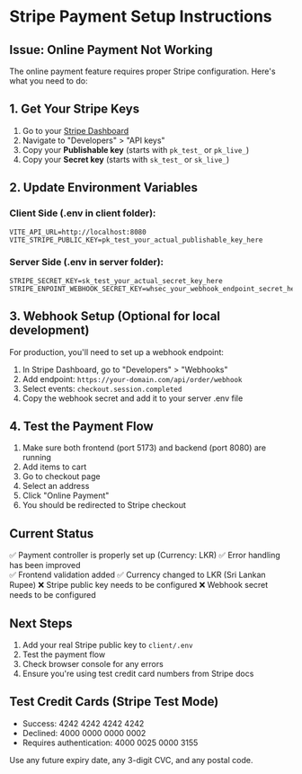 # Stripe Payment Setup Instructions

## Issue: Online Payment Not Working

The online payment feature requires proper Stripe configuration. Here's what you need to do:

## 1. Get Your Stripe Keys

1. Go to your [Stripe Dashboard](https://dashboard.stripe.com/)
2. Navigate to "Developers" > "API keys"
3. Copy your **Publishable key** (starts with `pk_test_` or `pk_live_`)
4. Copy your **Secret key** (starts with `sk_test_` or `sk_live_`)

## 2. Update Environment Variables

### Client Side (.env in client folder):
```
VITE_API_URL=http://localhost:8080
VITE_STRIPE_PUBLIC_KEY=pk_test_your_actual_publishable_key_here
```

### Server Side (.env in server folder):
```
STRIPE_SECRET_KEY=sk_test_your_actual_secret_key_here
STRIPE_ENPOINT_WEBHOOK_SECRET_KEY=whsec_your_webhook_endpoint_secret_here
```

## 3. Webhook Setup (Optional for local development)

For production, you'll need to set up a webhook endpoint:
1. In Stripe Dashboard, go to "Developers" > "Webhooks"
2. Add endpoint: `https://your-domain.com/api/order/webhook`
3. Select events: `checkout.session.completed`
4. Copy the webhook secret and add it to your server .env file

## 4. Test the Payment Flow

1. Make sure both frontend (port 5173) and backend (port 8080) are running
2. Add items to cart
3. Go to checkout page
4. Select an address
5. Click "Online Payment"
6. You should be redirected to Stripe checkout

## Current Status

✅ Payment controller is properly set up (Currency: LKR)
✅ Error handling has been improved  
✅ Frontend validation added
✅ Currency changed to LKR (Sri Lankan Rupee)
❌ Stripe public key needs to be configured
❌ Webhook secret needs to be configured

## Next Steps

1. Add your real Stripe public key to `client/.env`
2. Test the payment flow
3. Check browser console for any errors
4. Ensure you're using test credit card numbers from Stripe docs

## Test Credit Cards (Stripe Test Mode)

- Success: 4242 4242 4242 4242
- Declined: 4000 0000 0000 0002
- Requires authentication: 4000 0025 0000 3155

Use any future expiry date, any 3-digit CVC, and any postal code.
